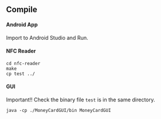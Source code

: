 ## Compile

#### Android App

Import to Android Studio and Run.

#### NFC Reader
```
cd nfc-reader
make
cp test ../
```

#### GUI
Important!! Check the binary file `test` is in the same directory.
```
java -cp ./MoneyCardGUI/bin MoneyCardGUI
```